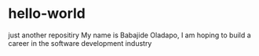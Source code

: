 # hello-world
just another repositiry
My name is Babajide Oladapo, I am hoping to build a career in the  software development industry
